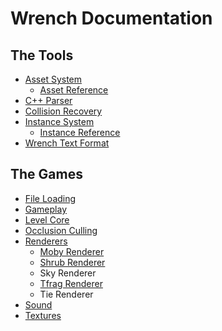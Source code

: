 # Wrench Documentation

## The Tools

- [Asset System](asset_system.md)
	- [Asset Reference](asset_reference.md)
- [C++ Parser](cpp_parser.md)
- [Collision Recovery](collision_recovery.md)
- [Instance System](instance_system.md)
  - [Instance Reference](instance_reference.md)
- [Wrench Text Format](wrench_text_format.md)

## The Games

- [File Loading](file_loading.md)
- [Gameplay](gameplay.md)
- [Level Core](level_core.md)
- [Occlusion Culling](occlusion_culling.md)
- [Renderers](renderers.md)
	- [Moby Renderer](moby_renderer.md)
	- [Shrub Renderer](shrub_renderer.md)
	- Sky Renderer
	- [Tfrag Renderer](tfrag_renderer.md)
	- Tie Renderer
- [Sound](sound.md)
- [Textures](textures.md)
